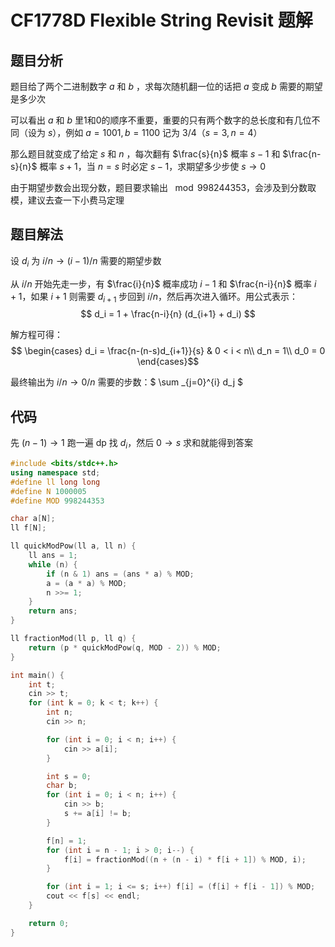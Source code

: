 # CF1778D Flexible String Revisit 题解

## 题目分析
题目给了两个二进制数字 $a$ 和 $b$ ，求每次随机翻一位的话把 $a$ 变成 $b$ 需要的期望是多少次

可以看出 $a$ 和 $b$ 里1和0的顺序不重要，重要的只有两个数字的总长度和有几位不同（设为 $s$），例如 $a=1001, b=1100$ 记为 $3/4$（$s=3, n=4$）

那么题目就变成了给定 $s$ 和 $n$ ，每次翻有 $\frac{s}{n}$ 概率 $s-1$ 和 $\frac{n-s}{n}$ 概率 $s+1$，当 $n=s$ 时必定 $s-1$，求期望多少步使 $s \to 0$

由于期望步数会出现分数，题目要求输出 $\mod{998244353}$，会涉及到分数取模，建议去查一下小费马定理

<!-- 这个题目我能想到的解法有两种： -->

<!-- ## 第一种解法 -->
## 题目解法
设 $d_i$ 为 $i/n \to (i-1)/n$ 需要的期望步数

从 $i/n$ 开始先走一步，有 $\frac{i}{n}$ 概率成功 $i-1$ 和 $\frac{n-i}{n}$ 概率 $i+1$，如果 $i+1$ 则需要 $d_{i+1}$ 步回到 $i/n$，然后再次进入循环。用公式表示：
$$ d_i = 1 + \frac{n-i}{n} (d_{i+1} + d_i) $$

解方程可得：
$$ \begin{cases}
d_i = \frac{n-(n-s)d_{i+1}}{s} & 0 < i < n\\
d_n = 1\\
d_0 = 0
\end{cases}$$

最终输出为 $i/n \to 0/n$ 需要的步数：$ \sum _{j=0}^{i} d_j $

## 代码
先 $(n-1) \to 1$ 跑一遍 dp 找 $d_i$，然后 $0 \to s$ 求和就能得到答案

```cpp
#include <bits/stdc++.h>
using namespace std;
#define ll long long
#define N 1000005
#define MOD 998244353

char a[N];
ll f[N];

ll quickModPow(ll a, ll n) {
    ll ans = 1;
    while (n) {
        if (n & 1) ans = (ans * a) % MOD;
        a = (a * a) % MOD;
        n >>= 1;
    }
    return ans;
}

ll fractionMod(ll p, ll q) {
    return (p * quickModPow(q, MOD - 2)) % MOD;
}

int main() {
    int t;
    cin >> t;
    for (int k = 0; k < t; k++) {
        int n;
        cin >> n;

        for (int i = 0; i < n; i++) {
            cin >> a[i];
        }

        int s = 0;
        char b;
        for (int i = 0; i < n; i++) {
            cin >> b;
            s += a[i] != b;
        }

        f[n] = 1;
        for (int i = n - 1; i > 0; i--) {
            f[i] = fractionMod((n + (n - i) * f[i + 1]) % MOD, i);
        }

        for (int i = 1; i <= s; i++) f[i] = (f[i] + f[i - 1]) % MOD;
        cout << f[s] << endl;
    }

    return 0;
}

```

<!-- ## 第二种解法
注：这个解法我没找出规律也列不出单项公式，只是作为记录和抛砖引玉写在这里，如果只是想找答案就用第一种

首先设 $f_i$ 为 $i/n \to 0/n$ 需要的步数：
$$ \begin{cases}
f_i = \frac{i}{n} f_{i-1} + \frac{n-i}{n} f_{i+1} + 1 & 0 < i < n\\
f_n = f_{n-1} + 1\\
f_0 = 0
\end{cases}$$

可以先试着用 $f_n$ 推出 $f_{n-1}$ 的单向公式，再去推 $f_{n-2}$，我推到了 $f_{n-4}$：
$$ \begin{aligned}
& f_n = f_{n-1} + 1 \\
& f_{n-1} = f_{n-2} + \frac{n+1}{n-1} = f_{n-2} + 1 + \frac{2}{n-1} \\
& f_{n-2} = f_{n-3} + \frac{n^2+n+2}{n^2-3n+2} = f_{n-2} + 1 + \frac{4n}{(n-1)(n-2)} \\
& f_{n-3} = f_{n-4} + \frac{n^3+5n+6}{n^3-6n^2+11n-6} = f_{n-3} + 1 + \frac{6n^2-6n+12}{(n-1)(n-2)(n-3)} \\
& f_{n-4} = f_{n-5} + \frac{n^4-2n^3+11n^2+14n+24}{n^4-10n^3+35n^2-50n+24} = f_{n-4} + 1 + \frac{8n^3-24n^2+64n}{(n-1)(n-2)(n-3)(n-4)} \\
\end{aligned} $$ -->